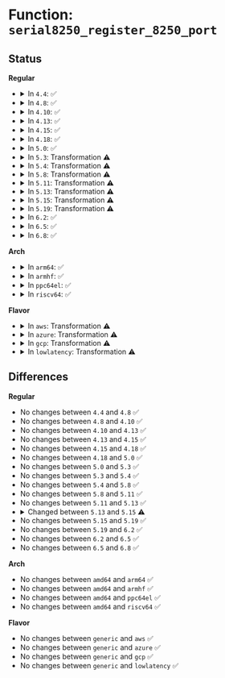 # Function: <code>serial8250_register_8250_port</code>

## Status
<b>Regular</b>
<ul>
<li>
<details>
<summary>In <code>4.4</code>: ✅</summary>

```c
int serial8250_register_8250_port(struct uart_8250_port *up);
```

**Collision:** Unique Global

**Inline:** No

**Transformation:** False

**Instances:**

```
In drivers/tty/serial/8250/8250_core.c (ffffffff81504b50)
Location: drivers/tty/serial/8250/8250_core.c:957
Inline: False
Direct callers:
  - drivers/tty/serial/8250/8250_core.c:serial8250_probe
  - drivers/tty/serial/8250/8250_pnp.c:serial_pnp_probe
  - drivers/tty/serial/8250/8250_pci.c:pciserial_init_ports
  - drivers/tty/serial/8250/8250_pci.c:pciserial_init_ports
```
**Symbols:**

```
ffffffff81504b50-ffffffff81504f6e: serial8250_register_8250_port (STB_GLOBAL)
```
</details>
</li>
<li>
<details>
<summary>In <code>4.8</code>: ✅</summary>

```c
int serial8250_register_8250_port(struct uart_8250_port *up);
```

**Collision:** Unique Global

**Inline:** No

**Transformation:** False

**Instances:**

```
In drivers/tty/serial/8250/8250_core.c (ffffffff81556110)
Location: drivers/tty/serial/8250/8250_core.c:965
Inline: False
Direct callers:
  - drivers/tty/serial/8250/8250_core.c:serial8250_probe
  - drivers/tty/serial/8250/8250_pnp.c:serial_pnp_probe
  - drivers/tty/serial/8250/8250_pnp.c:serial_pnp_probe
  - drivers/tty/serial/8250/8250_pci.c:pciserial_init_ports
```
**Symbols:**

```
ffffffff81556110-ffffffff81556546: serial8250_register_8250_port (STB_GLOBAL)
```
</details>
</li>
<li>
<details>
<summary>In <code>4.10</code>: ✅</summary>

```c
int serial8250_register_8250_port(struct uart_8250_port *up);
```

**Collision:** Unique Global

**Inline:** No

**Transformation:** False

**Instances:**

```
In drivers/tty/serial/8250/8250_core.c (ffffffff815828b0)
Location: drivers/tty/serial/8250/8250_core.c:966
Inline: False
Direct callers:
  - drivers/tty/serial/8250/8250_core.c:serial8250_probe
  - drivers/tty/serial/8250/8250_pnp.c:serial_pnp_probe
  - drivers/tty/serial/8250/8250_pnp.c:serial_pnp_probe
  - drivers/tty/serial/8250/8250_pci.c:pciserial_init_ports
```
**Symbols:**

```
ffffffff815828b0-ffffffff81582d13: serial8250_register_8250_port (STB_GLOBAL)
```
</details>
</li>
<li>
<details>
<summary>In <code>4.13</code>: ✅</summary>

```c
int serial8250_register_8250_port(struct uart_8250_port *up);
```

**Collision:** Unique Global

**Inline:** No

**Transformation:** False

**Instances:**

```
In drivers/tty/serial/8250/8250_core.c (ffffffff81596cc0)
Location: drivers/tty/serial/8250/8250_core.c:966
Inline: False
Direct callers:
  - drivers/tty/serial/8250/8250_core.c:serial8250_probe
  - drivers/tty/serial/8250/8250_pnp.c:serial_pnp_probe
  - drivers/tty/serial/8250/8250_pnp.c:serial_pnp_probe
  - drivers/tty/serial/8250/8250_pci.c:pciserial_init_ports
```
**Symbols:**

```
ffffffff81596cc0-ffffffff81597163: serial8250_register_8250_port (STB_GLOBAL)
```
</details>
</li>
<li>
<details>
<summary>In <code>4.15</code>: ✅</summary>

```c
int serial8250_register_8250_port(struct uart_8250_port *up);
```

**Collision:** Unique Global

**Inline:** No

**Transformation:** False

**Instances:**

```
In drivers/tty/serial/8250/8250_core.c (ffffffff815fb940)
Location: drivers/tty/serial/8250/8250_core.c:962
Inline: False
Direct callers:
  - drivers/tty/serial/8250/8250_core.c:serial8250_probe
  - drivers/tty/serial/8250/8250_pnp.c:serial_pnp_probe
  - drivers/tty/serial/8250/8250_pnp.c:serial_pnp_probe
  - drivers/tty/serial/8250/8250_pci.c:pciserial_init_ports
```
**Symbols:**

```
ffffffff815fb940-ffffffff815fbdcc: serial8250_register_8250_port (STB_GLOBAL)
```
</details>
</li>
<li>
<details>
<summary>In <code>4.18</code>: ✅</summary>

```c
int serial8250_register_8250_port(struct uart_8250_port *up);
```

**Collision:** Unique Global

**Inline:** No

**Transformation:** False

**Instances:**

```
In drivers/tty/serial/8250/8250_core.c (ffffffff81634c80)
Location: drivers/tty/serial/8250/8250_core.c:962
Inline: False
Direct callers:
  - drivers/tty/serial/8250/8250_core.c:serial8250_probe
  - drivers/tty/serial/8250/8250_pnp.c:serial_pnp_probe
  - drivers/tty/serial/8250/8250_pnp.c:serial_pnp_probe
  - drivers/tty/serial/8250/8250_pci.c:pciserial_init_ports
```
**Symbols:**

```
ffffffff81634c80-ffffffff81635127: serial8250_register_8250_port (STB_GLOBAL)
```
</details>
</li>
<li>
<details>
<summary>In <code>5.0</code>: ✅</summary>

```c
int serial8250_register_8250_port(struct uart_8250_port *up);
```

**Collision:** Unique Global

**Inline:** No

**Transformation:** False

**Instances:**

```
In drivers/tty/serial/8250/8250_core.c (ffffffff81652ed0)
Location: drivers/tty/serial/8250/8250_core.c:973
Inline: False
Direct callers:
  - drivers/tty/serial/8250/8250_core.c:serial8250_probe
  - drivers/tty/serial/8250/8250_pnp.c:serial_pnp_probe
  - drivers/tty/serial/8250/8250_pnp.c:serial_pnp_probe
  - drivers/tty/serial/8250/8250_pci.c:pciserial_init_ports
```
**Symbols:**

```
ffffffff81652ed0-ffffffff81653412: serial8250_register_8250_port (STB_GLOBAL)
```
</details>
</li>
<li>
<details>
<summary>In <code>5.3</code>: Transformation ⚠️</summary>

```c
int serial8250_register_8250_port(struct uart_8250_port *up);
```

**Collision:** Unique Global

**Inline:** No

**Transformation:** True

**Instances:**

```
In drivers/tty/serial/8250/8250_core.c (0)
Location: drivers/tty/serial/8250/8250_core.c:974
Inline: False
Direct callers:
  - drivers/tty/serial/8250/8250_core.c:serial8250_probe
  - drivers/tty/serial/8250/8250_pnp.c:serial_pnp_probe
  - drivers/tty/serial/8250/8250_pnp.c:serial_pnp_probe
  - drivers/tty/serial/8250/8250_pci.c:pciserial_init_ports
```
**Symbols:**

```
ffffffff816885dd-ffffffff8168860a: serial8250_register_8250_port.cold (STB_LOCAL)
ffffffff81687920-ffffffff81687e64: serial8250_register_8250_port (STB_GLOBAL)
```
</details>
</li>
<li>
<details>
<summary>In <code>5.4</code>: Transformation ⚠️</summary>

```c
int serial8250_register_8250_port(struct uart_8250_port *up);
```

**Collision:** Unique Global

**Inline:** No

**Transformation:** True

**Instances:**

```
In drivers/tty/serial/8250/8250_core.c (0)
Location: drivers/tty/serial/8250/8250_core.c:973
Inline: False
Direct callers:
  - drivers/tty/serial/8250/8250_core.c:serial8250_probe
  - drivers/tty/serial/8250/8250_pnp.c:serial_pnp_probe
  - drivers/tty/serial/8250/8250_pnp.c:serial_pnp_probe
  - drivers/tty/serial/8250/8250_pci.c:pciserial_init_ports
```
**Symbols:**

```
ffffffff816aac64-ffffffff816aac91: serial8250_register_8250_port.cold (STB_LOCAL)
ffffffff816a9fd0-ffffffff816aa505: serial8250_register_8250_port (STB_GLOBAL)
```
</details>
</li>
<li>
<details>
<summary>In <code>5.8</code>: Transformation ⚠️</summary>

```c
int serial8250_register_8250_port(struct uart_8250_port *up);
```

**Collision:** Unique Global

**Inline:** No

**Transformation:** True

**Instances:**

```
In drivers/tty/serial/8250/8250_core.c (0)
Location: drivers/tty/serial/8250/8250_core.c:983
Inline: False
Direct callers:
  - drivers/tty/serial/8250/8250_core.c:serial8250_probe
  - drivers/tty/serial/8250/8250_pnp.c:serial_pnp_probe
  - drivers/tty/serial/8250/8250_pnp.c:serial_pnp_probe
  - drivers/tty/serial/8250/8250_pci.c:pciserial_init_ports
```
**Symbols:**

```
ffffffff8175d905-ffffffff8175d932: serial8250_register_8250_port.cold (STB_LOCAL)
ffffffff8175c910-ffffffff8175cd62: serial8250_register_8250_port (STB_GLOBAL)
```
</details>
</li>
<li>
<details>
<summary>In <code>5.11</code>: Transformation ⚠️</summary>

```c
int serial8250_register_8250_port(struct uart_8250_port *up);
```

**Collision:** Unique Global

**Inline:** No

**Transformation:** True

**Instances:**

```
In drivers/tty/serial/8250/8250_core.c (0)
Location: drivers/tty/serial/8250/8250_core.c:983
Inline: False
Direct callers:
  - drivers/tty/serial/8250/8250_core.c:serial8250_probe
  - drivers/tty/serial/8250/8250_pnp.c:serial_pnp_probe
  - drivers/tty/serial/8250/8250_pnp.c:serial_pnp_probe
  - drivers/tty/serial/8250/8250_pci.c:pciserial_init_ports
```
**Symbols:**

```
ffffffff81c07e29-ffffffff81c07e56: serial8250_register_8250_port.cold (STB_LOCAL)
ffffffff817777e0-ffffffff81777c32: serial8250_register_8250_port (STB_GLOBAL)
```
</details>
</li>
<li>
<details>
<summary>In <code>5.13</code>: Transformation ⚠️</summary>

```c
int serial8250_register_8250_port(struct uart_8250_port *up);
```

**Collision:** Unique Global

**Inline:** No

**Transformation:** True

**Instances:**

```
In drivers/tty/serial/8250/8250_core.c (0)
Location: drivers/tty/serial/8250/8250_core.c:983
Inline: False
Direct callers:
  - drivers/tty/serial/8250/8250_core.c:serial8250_probe
  - drivers/tty/serial/8250/8250_pnp.c:serial_pnp_probe
  - drivers/tty/serial/8250/8250_pnp.c:serial_pnp_probe
  - drivers/tty/serial/8250/8250_pci.c:pciserial_init_ports
```
**Symbols:**

```
ffffffff81bf99ea-ffffffff81bf9a17: serial8250_register_8250_port.cold (STB_LOCAL)
ffffffff8175b170-ffffffff8175b6b8: serial8250_register_8250_port (STB_GLOBAL)
```
</details>
</li>
<li>
<details>
<summary>In <code>5.15</code>: Transformation ⚠️</summary>

```c
int serial8250_register_8250_port(const struct uart_8250_port *up);
```

**Collision:** Unique Global

**Inline:** No

**Transformation:** True

**Instances:**

```
In drivers/tty/serial/8250/8250_core.c (0)
Location: drivers/tty/serial/8250/8250_core.c:974
Inline: False
Direct callers:
  - drivers/tty/serial/8250/8250_core.c:serial8250_probe
  - drivers/tty/serial/8250/8250_pnp.c:serial_pnp_probe
  - drivers/tty/serial/8250/8250_pnp.c:serial_pnp_probe
  - drivers/tty/serial/8250/8250_pci.c:pciserial_init_ports
```
**Symbols:**

```
ffffffff81cf9c64-ffffffff81cf9c91: serial8250_register_8250_port.cold (STB_LOCAL)
ffffffff817ded10-ffffffff817df335: serial8250_register_8250_port (STB_GLOBAL)
```
</details>
</li>
<li>
<details>
<summary>In <code>5.19</code>: Transformation ⚠️</summary>

```c
int serial8250_register_8250_port(const struct uart_8250_port *up);
```

**Collision:** Unique Global

**Inline:** No

**Transformation:** True

**Instances:**

```
In drivers/tty/serial/8250/8250_core.c (0)
Location: drivers/tty/serial/8250/8250_core.c:975
Inline: False
Direct callers:
  - drivers/tty/serial/8250/8250_core.c:serial8250_probe
  - drivers/tty/serial/8250/8250_pnp.c:serial_pnp_probe
  - drivers/tty/serial/8250/8250_pnp.c:serial_pnp_probe
  - drivers/tty/serial/8250/8250_pci.c:pciserial_init_ports
```
**Symbols:**

```
ffffffff81ec1f1e-ffffffff81ec1f4b: serial8250_register_8250_port.cold (STB_LOCAL)
ffffffff8191dbb0-ffffffff8191e1e1: serial8250_register_8250_port (STB_GLOBAL)
```
</details>
</li>
<li>
<details>
<summary>In <code>6.2</code>: ✅</summary>

```c
int serial8250_register_8250_port(const struct uart_8250_port *up);
```

**Collision:** Unique Global

**Inline:** No

**Transformation:** False

**Instances:**

```
In drivers/tty/serial/8250/8250_core.c (ffffffff81a79b10)
Location: drivers/tty/serial/8250/8250_core.c:982
Inline: False
Direct callers:
  - drivers/tty/serial/8250/8250_core.c:serial8250_probe
  - drivers/tty/serial/8250/8250_pnp.c:serial_pnp_probe
  - drivers/tty/serial/8250/8250_pnp.c:serial_pnp_probe
  - drivers/tty/serial/8250/8250_pci.c:pciserial_init_ports
  - drivers/tty/serial/8250/8250_mid.c:mid8250_probe
```
**Symbols:**

```
ffffffff81a79b10-ffffffff81a7a1d8: serial8250_register_8250_port (STB_GLOBAL)
```
</details>
</li>
<li>
<details>
<summary>In <code>6.5</code>: ✅</summary>

```c
int serial8250_register_8250_port(const struct uart_8250_port *up);
```

**Collision:** Unique Global

**Inline:** No

**Transformation:** False

**Instances:**

```
In drivers/tty/serial/8250/8250_core.c (ffffffff81ac52d0)
Location: drivers/tty/serial/8250/8250_core.c:1015
Inline: False
Direct callers:
  - drivers/tty/serial/8250/8250_core.c:serial8250_probe
  - drivers/tty/serial/8250/8250_pnp.c:serial_pnp_probe
  - drivers/tty/serial/8250/8250_pnp.c:serial_pnp_probe
  - drivers/tty/serial/8250/8250_pci.c:pciserial_init_ports
  - drivers/tty/serial/8250/8250_mid.c:mid8250_probe
```
**Symbols:**

```
ffffffff81ac52d0-ffffffff81ac59f3: serial8250_register_8250_port (STB_GLOBAL)
```
</details>
</li>
<li>
<details>
<summary>In <code>6.8</code>: ✅</summary>

```c
int serial8250_register_8250_port(const struct uart_8250_port *up);
```

**Collision:** Unique Global

**Inline:** No

**Transformation:** False

**Instances:**

```
In drivers/tty/serial/8250/8250_core.c (ffffffff81b182d0)
Location: drivers/tty/serial/8250/8250_core.c:1014
Inline: False
Direct callers:
  - drivers/tty/serial/8250/8250_core.c:serial8250_probe
  - drivers/tty/serial/8250/8250_pnp.c:serial_pnp_probe
  - drivers/tty/serial/8250/8250_pnp.c:serial_pnp_probe
  - drivers/tty/serial/8250/8250_mid.c:mid8250_probe
  - drivers/tty/serial/8250/8250_pci.c:pciserial_init_ports
```
**Symbols:**

```
ffffffff81b182d0-ffffffff81b189f3: serial8250_register_8250_port (STB_GLOBAL)
```
</details>
</li>
</ul>
<b>Arch</b>
<ul>
<li>
<details>
<summary>In <code>arm64</code>: ✅</summary>

```c
int serial8250_register_8250_port(struct uart_8250_port *up);
```

**Collision:** Unique Global

**Inline:** No

**Transformation:** False

**Instances:**

```
In drivers/tty/serial/8250/8250_core.c (ffff800010884408)
Location: drivers/tty/serial/8250/8250_core.c:973
Inline: False
Direct callers:
  - drivers/tty/serial/8250/8250_core.c:serial8250_probe
  - drivers/tty/serial/8250/8250_pnp.c:serial_pnp_probe
  - drivers/tty/serial/8250/8250_pnp.c:serial_pnp_probe
  - drivers/tty/serial/8250/8250_pci.c:pciserial_init_ports
  - drivers/tty/serial/8250/8250_dw.c:dw8250_probe
  - drivers/tty/serial/8250/8250_mtk.c:mtk8250_probe
  - drivers/tty/serial/8250/8250_of.c:of_platform_serial_probe
```
**Symbols:**

```
ffff800010884408-ffff80001088483c: serial8250_register_8250_port (STB_GLOBAL)
```
</details>
</li>
<li>
<details>
<summary>In <code>armhf</code>: ✅</summary>

```c
int serial8250_register_8250_port(struct uart_8250_port *up);
```

**Collision:** Unique Global

**Inline:** No

**Transformation:** False

**Instances:**

```
In drivers/tty/serial/8250/8250_core.c (c09837d0)
Location: drivers/tty/serial/8250/8250_core.c:973
Inline: False
Direct callers:
  - drivers/tty/serial/8250/8250_core.c:serial8250_probe
  - drivers/tty/serial/8250/8250_pci.c:pciserial_init_ports
  - drivers/tty/serial/8250/8250_mtk.c:mtk8250_probe
  - drivers/tty/serial/8250/8250_of.c:of_platform_serial_probe
```
**Symbols:**

```
c09837d0-c0983c14: serial8250_register_8250_port (STB_GLOBAL)
```
</details>
</li>
<li>
<details>
<summary>In <code>ppc64el</code>: ✅</summary>

```c
int serial8250_register_8250_port(struct uart_8250_port *up);
```

**Collision:** Unique Global

**Inline:** No

**Transformation:** False

**Instances:**

```
In drivers/tty/serial/8250/8250_core.c (c00000000092b400)
Location: drivers/tty/serial/8250/8250_core.c:973
Inline: False
Direct callers:
  - drivers/tty/serial/8250/8250_core.c:serial8250_probe
  - drivers/tty/serial/8250/8250_pci.c:pciserial_init_ports
  - drivers/tty/serial/8250/8250_of.c:of_platform_serial_probe
```
**Symbols:**

```
c00000000092b400-c00000000092b980: serial8250_register_8250_port (STB_GLOBAL)
```
</details>
</li>
<li>
<details>
<summary>In <code>riscv64</code>: ✅</summary>

```c
int serial8250_register_8250_port(struct uart_8250_port *up);
```

**Collision:** Unique Global

**Inline:** No

**Transformation:** False

**Instances:**

```
In drivers/tty/serial/8250/8250_core.c (ffffffe00054ff6c)
Location: drivers/tty/serial/8250/8250_core.c:973
Inline: False
Direct callers:
  - drivers/tty/serial/8250/8250_core.c:serial8250_probe
  - drivers/tty/serial/8250/8250_pci.c:pciserial_init_ports
  - drivers/tty/serial/8250/8250_of.c:of_platform_serial_probe
```
**Symbols:**

```
ffffffe00054ff6c-ffffffe0005502fc: serial8250_register_8250_port (STB_GLOBAL)
```
</details>
</li>
</ul>
<b>Flavor</b>
<ul>
<li>
<details>
<summary>In <code>aws</code>: Transformation ⚠️</summary>

```c
int serial8250_register_8250_port(struct uart_8250_port *up);
```

**Collision:** Unique Global

**Inline:** No

**Transformation:** True

**Instances:**

```
In drivers/tty/serial/8250/8250_core.c (0)
Location: drivers/tty/serial/8250/8250_core.c:973
Inline: False
Direct callers:
  - drivers/tty/serial/8250/8250_core.c:serial8250_probe
  - drivers/tty/serial/8250/8250_pnp.c:serial_pnp_probe
  - drivers/tty/serial/8250/8250_pnp.c:serial_pnp_probe
  - drivers/tty/serial/8250/8250_pci.c:pciserial_init_ports
```
**Symbols:**

```
ffffffff816706d4-ffffffff81670701: serial8250_register_8250_port.cold (STB_LOCAL)
ffffffff8166fa40-ffffffff8166ff86: serial8250_register_8250_port (STB_GLOBAL)
```
</details>
</li>
<li>
<details>
<summary>In <code>azure</code>: Transformation ⚠️</summary>

```c
int serial8250_register_8250_port(struct uart_8250_port *up);
```

**Collision:** Unique Global

**Inline:** No

**Transformation:** True

**Instances:**

```
In drivers/tty/serial/8250/8250_core.c (0)
Location: drivers/tty/serial/8250/8250_core.c:973
Inline: False
Direct callers:
  - drivers/tty/serial/8250/8250_core.c:serial8250_probe
  - drivers/tty/serial/8250/8250_pnp.c:serial_pnp_probe
  - drivers/tty/serial/8250/8250_pnp.c:serial_pnp_probe
  - drivers/tty/serial/8250/8250_pci.c:pciserial_init_ports
```
**Symbols:**

```
ffffffff8164f7d8-ffffffff8164f805: serial8250_register_8250_port.cold (STB_LOCAL)
ffffffff8164eb60-ffffffff8164f095: serial8250_register_8250_port (STB_GLOBAL)
```
</details>
</li>
<li>
<details>
<summary>In <code>gcp</code>: Transformation ⚠️</summary>

```c
int serial8250_register_8250_port(struct uart_8250_port *up);
```

**Collision:** Unique Global

**Inline:** No

**Transformation:** True

**Instances:**

```
In drivers/tty/serial/8250/8250_core.c (0)
Location: drivers/tty/serial/8250/8250_core.c:973
Inline: False
Direct callers:
  - drivers/tty/serial/8250/8250_core.c:serial8250_probe
  - drivers/tty/serial/8250/8250_pnp.c:serial_pnp_probe
  - drivers/tty/serial/8250/8250_pnp.c:serial_pnp_probe
  - drivers/tty/serial/8250/8250_pci.c:pciserial_init_ports
```
**Symbols:**

```
ffffffff8169eaa4-ffffffff8169ead1: serial8250_register_8250_port.cold (STB_LOCAL)
ffffffff8169de10-ffffffff8169e345: serial8250_register_8250_port (STB_GLOBAL)
```
</details>
</li>
<li>
<details>
<summary>In <code>lowlatency</code>: Transformation ⚠️</summary>

```c
int serial8250_register_8250_port(struct uart_8250_port *up);
```

**Collision:** Unique Global

**Inline:** No

**Transformation:** True

**Instances:**

```
In drivers/tty/serial/8250/8250_core.c (0)
Location: drivers/tty/serial/8250/8250_core.c:973
Inline: False
Direct callers:
  - drivers/tty/serial/8250/8250_core.c:serial8250_probe
  - drivers/tty/serial/8250/8250_pnp.c:serial_pnp_probe
  - drivers/tty/serial/8250/8250_pnp.c:serial_pnp_probe
  - drivers/tty/serial/8250/8250_pci.c:pciserial_init_ports
```
**Symbols:**

```
ffffffff816b8f66-ffffffff816b8f93: serial8250_register_8250_port.cold (STB_LOCAL)
ffffffff816b82e0-ffffffff816b8815: serial8250_register_8250_port (STB_GLOBAL)
```
</details>
</li>
</ul>

## Differences
<b>Regular</b>
<ul>
<li>
No changes between <code>4.4</code> and <code>4.8</code> ✅
</li>
<li>
No changes between <code>4.8</code> and <code>4.10</code> ✅
</li>
<li>
No changes between <code>4.10</code> and <code>4.13</code> ✅
</li>
<li>
No changes between <code>4.13</code> and <code>4.15</code> ✅
</li>
<li>
No changes between <code>4.15</code> and <code>4.18</code> ✅
</li>
<li>
No changes between <code>4.18</code> and <code>5.0</code> ✅
</li>
<li>
No changes between <code>5.0</code> and <code>5.3</code> ✅
</li>
<li>
No changes between <code>5.3</code> and <code>5.4</code> ✅
</li>
<li>
No changes between <code>5.4</code> and <code>5.8</code> ✅
</li>
<li>
No changes between <code>5.8</code> and <code>5.11</code> ✅
</li>
<li>
No changes between <code>5.11</code> and <code>5.13</code> ✅
</li>
<li>
<details>
<summary>Changed between <code>5.13</code> and <code>5.15</code> ⚠️</summary>
<ul>
<li>
<b>Param type changed. </b>
<code>struct uart_8250_port *up</code> ➡️ <code>const struct uart_8250_port *up</code>
</li>
</ul>
</details>
</li>
<li>
No changes between <code>5.15</code> and <code>5.19</code> ✅
</li>
<li>
No changes between <code>5.19</code> and <code>6.2</code> ✅
</li>
<li>
No changes between <code>6.2</code> and <code>6.5</code> ✅
</li>
<li>
No changes between <code>6.5</code> and <code>6.8</code> ✅
</li>
</ul>
<b>Arch</b>
<ul>
<li>
No changes between <code>amd64</code> and <code>arm64</code> ✅
</li>
<li>
No changes between <code>amd64</code> and <code>armhf</code> ✅
</li>
<li>
No changes between <code>amd64</code> and <code>ppc64el</code> ✅
</li>
<li>
No changes between <code>amd64</code> and <code>riscv64</code> ✅
</li>
</ul>
<b>Flavor</b>
<ul>
<li>
No changes between <code>generic</code> and <code>aws</code> ✅
</li>
<li>
No changes between <code>generic</code> and <code>azure</code> ✅
</li>
<li>
No changes between <code>generic</code> and <code>gcp</code> ✅
</li>
<li>
No changes between <code>generic</code> and <code>lowlatency</code> ✅
</li>
</ul>
